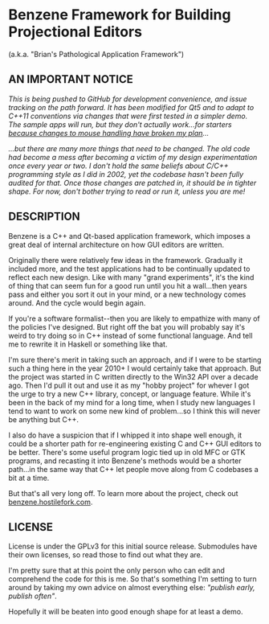 # Benzene Framework for Building Projectional Editors

(a.k.a. "Brian's Pathological Application Framework")

## AN IMPORTANT NOTICE

*This is being pushed to GitHub for development convenience, and issue tracking on the path forward.  It has been modified for Qt5 and to adapt to C++11 conventions via changes that were first tested in a simpler demo.  The sample apps will run, but they don't actually work...for starters [because changes to mouse handling have broken my plan](http://stackoverflow.com/questions/19498385/getting-a-mouse-drop-event-in-qt-5-if-mouse-doesnt-move-before-mouse-release)...*

*...but there are many more things that need to be changed.  The old code had become a mess after becoming a victim of my design experimentation once every year or two.  I don't hold the same beliefs about C/C++ programming style as I did in 2002, yet the codebase hasn't been fully audited for that.  Once those changes are patched in, it should be in tighter shape.  For now, don't bother trying to read or run it, unless you are me!*

## DESCRIPTION

Benzene is a C++ and Qt-based application framework, which imposes a great deal of internal architecture on how GUI editors are written.

Originally there were relatively few ideas in the framework.  Gradually it included more, and the test applications had to be continually updated to reflect each new design.  Like with many "grand experiments", it's the kind of thing that can seem fun for a good run until you hit a wall...then years pass and either you sort it out in your mind, or a new technology comes around.  And the cycle would begin again.

If you're a software formalist--then you are likely to empathize with many of the policies I've designed.  But right off the bat you will probably say it's weird to try doing so in C++ instead of some functional language.  And tell me to rewrite it in Haskell or something like that.

I'm sure there's merit in taking such an approach, and if I were to be starting such a thing here in the year 2010+ I would certainly take that approach.  But the project was started in C written directly to the Win32 API over a decade ago.  Then I'd pull it out and use it as my "hobby project" for whever I got the urge to try a new C++ library, concept, or language feature.  While it's been in the back of my mind for a long time, when I study new languages I tend to want to work on some new kind of problem...so I think this will never be anything but C++.

I also do have a suspicion that if I whipped it into shape well enough, it could be a shorter path for re-engineering existing C and C++ GUI editors to be better.  There's some useful program logic tied up in old MFC or GTK programs, and recasting it into Benzene's methods would be a shorter path...in the same way that C++ let people move along from C codebases a bit at a time.

But that's all very long off.  To learn more about the project, check out [benzene.hostilefork.com](http://benzene.hostilefork.com).

## LICENSE

License is under the GPLv3 for this initial source release.  Submodules have their own licenses, so read those to find out what they are.

I'm pretty sure that at this point the only person who can edit and comprehend the code for this is me.  So that's something I'm setting to turn around by taking my own advice on almost everything else: *"publish early, publish often"*.

Hopefully it will be beaten into good enough shape for at least a demo.
